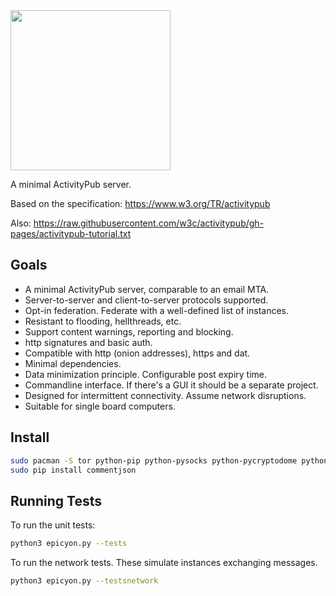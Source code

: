 <img src="https://code.freedombone.net/bashrc/epicyon/raw/master/img/logo.png?raw=true" width=256/>

A minimal ActivityPub server.

Based on the specification: https://www.w3.org/TR/activitypub

Also: https://raw.githubusercontent.com/w3c/activitypub/gh-pages/activitypub-tutorial.txt

## Goals

 * A minimal ActivityPub server, comparable to an email MTA.
 * Server-to-server and client-to-server protocols supported.
 * Opt-in federation. Federate with a well-defined list of instances.
 * Resistant to flooding, hellthreads, etc.
 * Support content warnings, reporting and blocking.
 * http signatures and basic auth.
 * Compatible with http (onion addresses), https and dat.
 * Minimal dependencies.
 * Data minimization principle. Configurable post expiry time.
 * Commandline interface. If there's a GUI it should be a separate project.
 * Designed for intermittent connectivity. Assume network disruptions.
 * Suitable for single board computers.

## Install

``` bash
sudo pacman -S tor python-pip python-pysocks python-pycryptodome python-beautifulsoup4
sudo pip install commentjson
```

## Running Tests

To run the unit tests:

``` bash
python3 epicyon.py --tests
```

To run the network tests. These simulate instances exchanging messages.

``` bash
python3 epicyon.py --testsnetwork
```
